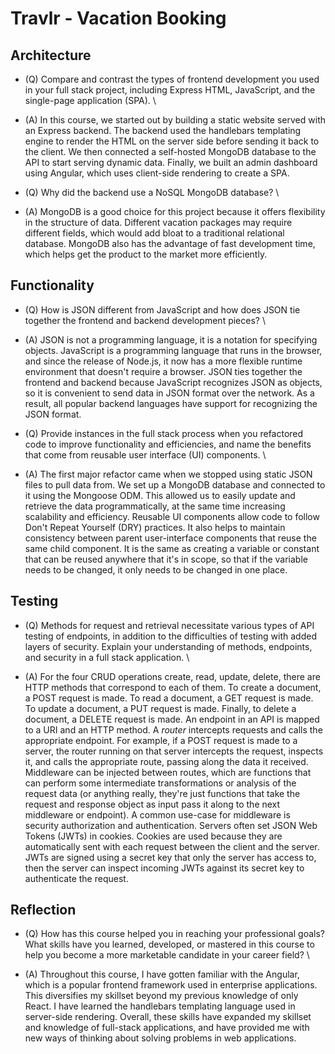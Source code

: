 # Travlr - Vacation Booking

## Architecture

- (Q) Compare and contrast the types of frontend development you used in your full
  stack project, including Express HTML, JavaScript, and the single-page
  application (SPA). \\

- (A) In this course, we started out by building a static website served with an
  Express backend. The backend used the handlebars templating engine to render
  the HTML on the server side before sending it back to the client. We then connected
  a self-hosted MongoDB database to the API to start serving dynamic data. Finally,
  we built an admin dashboard using Angular, which uses client-side rendering to
  create a SPA.

- (Q) Why did the backend use a NoSQL MongoDB database? \\

- (A) MongoDB is a good choice for this project because it offers flexibility in
  the structure of data. Different vacation packages may require different
  fields, which would add bloat to a traditional relational database.
  MongoDB also has the advantage of fast development time, which helps get the
  product to the market more efficiently.

## Functionality

- (Q) How is JSON different from JavaScript and how does JSON tie together the
  frontend and backend development pieces? \\

- (A) JSON is not a programming language, it is a notation for specifying objects.
  JavaScript is a programming language that runs in the browser, and since the
  release of Node.js, it now has a more flexible runtime environment that
  doesn't require a browser. JSON ties together the frontend and backend
  because JavaScript recognizes JSON as objects, so it is convenient to send
  data in JSON format over the network. As a result, all popular backend
  languages have support for recognizing the JSON format.

- (Q) Provide instances in the full stack process when you refactored code to
  improve functionality and efficiencies, and name the benefits that come from
  reusable user interface (UI) components. \\

- (A) The first major refactor came when we stopped using static JSON files to
  pull data from. We set up a MongoDB database and connected to it using the
  Mongoose ODM. This allowed us to easily update and retrieve the data
  programmatically, at the same time increasing scalability and efficiency.
  Reusable UI components allow code to follow Don't Repeat Yourself (DRY)
  practices. It also helps to maintain consistency between parent
  user-interface components that reuse the same child component. It is the
  same as creating a variable or constant that can be reused anywhere that
  it's in scope, so that if the variable needs to be changed, it only needs to
  be changed in one place.

## Testing

- (Q) Methods for request and retrieval necessitate various types of API testing of
  endpoints, in addition to the difficulties of testing with added layers of security.
  Explain your understanding of methods, endpoints, and security in a full
  stack application. \\

- (A) For the four CRUD operations create, read, update, delete, there are HTTP methods
  that correspond to each of them. To create a document, a POST request is
  made. To read a document, a GET request is made. To update a document, a PUT
  request is made. Finally, to delete a document, a DELETE request is made. An
  endpoint in an API is mapped to a URI and an HTTP method. A _router_
  intercepts requests and calls the appropriate endpoint. For example, if a
  POST request is made to a server, the router running on that server
  intercepts the request, inspects it, and calls the appropriate route, passing
  along the data it received. Middleware can be injected between routes, which
  are functions that can perform some intermediate transformations or analysis
  of the request data (or anything really, they're just functions that take the
  request and response object as input pass it along to the next middleware or
  endpoint). A common use-case for middleware is security authorization and
  authentication. Servers often set JSON Web Tokens (JWTs) in cookies. Cookies
  are used because they are automatically sent with each request between the
  client and the server. JWTs are signed using a secret key that only the server
  has access to, then the server can inspect incoming JWTs against its secret
  key to authenticate the request.

## Reflection

- (Q) How has this course helped you in reaching your professional goals? What
  skills have you learned, developed, or mastered in this course to help you
  become a more marketable candidate in your career field? \\

- (A) Throughout this course, I have gotten familiar with the Angular, which is
  a popular frontend framework used in enterprise applications. This diversifies
  my skillset beyond my previous knowledge of only React. I have learned the
  handlebars templating language used in server-side rendering. Overall, these
  skills have expanded my skillset and knowledge of full-stack applications, and
  have provided me with new ways of thinking about solving problems in web applications.
